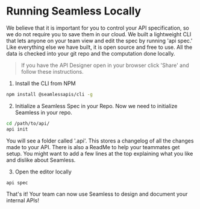 # Running Seamless Locally

We believe that it is important for you to control your API specification, so we do not require you to save them in our cloud. We built a lightweight CLI that lets anyone on your team view and edit the spec by running 'api spec.' Like everything else we have built, it is open source and free to use. All the data is checked into your git repo and the computation done locally.


> If you have the API Designer open in your browser click 'Share' and follow these instructions.

1. Install the CLI from NPM
```bash
npm install @seamlessapis/cli -g
```

2. Initialize a Seamless Spec in your Repo.
Now we need to initialize Seamless in your repo.
```bash
cd /path/to/api/
api init
```

You will see a folder called '.api'. This stores a changelog of all the changes made to your API. There is also a ReadMe to help your teammates get setup. You might want to add a few lines at the top explaining what you like and dislike about Seamless.


3. Open the editor locally
```bash
api spec
```

That's it! Your team can now use Seamless to design and document your internal APIs!

